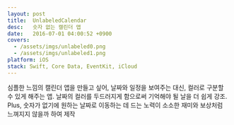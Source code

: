 ```yaml
---
layout: post
title:  UnlabeledCalendar
desc:   숫자 없는 캘린더 앱
date:   2016-07-01 04:00:52 +0900
covers:
  - /assets/imgs/unlabeled0.png
  - /assets/imgs/unlabeled1.png
platform: iOS
stack: Swift, Core Data, EventKit, iCloud
---
```

심플한 느낌의 캘린더 앱을 만들고 싶어, 날짜와 일정을 보여주는 대신, 컬러로 구분할 수 있게 해주는 앱. 날짜의 컬러를 두드러지게 함으로써 기억해야 될 날을 더 쉽게 강조. Plus, 숫자가 없기에 원하는 날짜로 이동하는 데 드는 노력이 소소한 재미와 보상처럼 느껴지지 않을까 하여 제작
